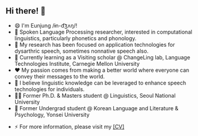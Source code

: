 ## Hi there! 👋

- 😄 I'm Eunjung /ɨn-d͡ʒʌŋ/!
- 💬 Spoken Language Processing researcher, interested in computational linguistics, particularly phonetics and phonology.
- 🤔 My research has been focused on application technologies for dysarthric speech, sometimes nonnative speech also.
- 📝 Currently learning as a Visiting scholar @ ChangeLing lab, Language Technologies Institute, Carnegie Mellon University
- ❤️ My passion comes from making a better world where everyone can convey their messages to the world.
- 📌 I believe linguistic knowledge can be leveraged to enhance speech technologies for individuals.
- 👩‍🎓 Former Ph.D. & Masters student @ Linguistics, Seoul National University
- 🌱 Former Undergrad student @ Korean Language and Literature & Psychology, Yonsei University
<!-- 💞️ I’m looking to collaborate on ... -->
- ⚡ For more information, please visit my [[CV]](https://docs.google.com/document/d/1rgOCINhzC-wmQsNfIO-47J2q5HauaWYfzVzhfS_afq8/edit?usp=sharing)


